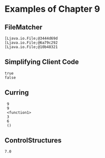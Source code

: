 Examples of Chapter 9
==========

## FileMatcher
```
[Ljava.io.File;@3444d69d
[Ljava.io.File;@6a79c292
[Ljava.io.File;@10b48321
```

## Simplifying Client Code
```
true
false
```

## Curring
```
 9
 9
 <function1>
 3
 6
 ()
```

## ControlStructures
```
7.0
```
